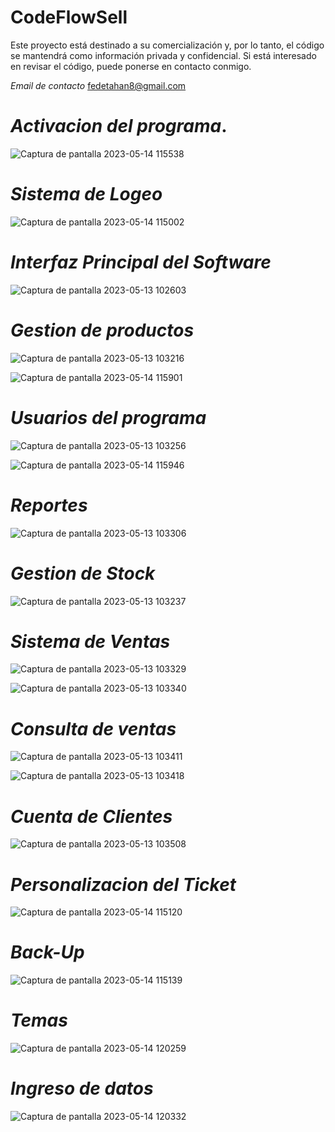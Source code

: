 # CodeFlowSell

Este proyecto está destinado a su comercialización y, por lo tanto, el código se mantendrá como información privada y confidencial. Si está interesado en revisar el código, puede ponerse en contacto conmigo.

*Email de contacto*
fedetahan8@gmail.com

# *Activacion del programa*.
![Captura de pantalla 2023-05-14 115538](https://github.com/Federico-Tahan/CodeFlowSell/assets/88520985/99004a9c-99c2-4e9a-842e-e4ffa64da6be)



# *Sistema de Logeo*
![Captura de pantalla 2023-05-14 115002](https://github.com/Federico-Tahan/GestionVentas/assets/88520985/b127004c-601b-49e5-a2ce-f74a430ccc12)


# *Interfaz Principal del Software*
![Captura de pantalla 2023-05-13 102603](https://github.com/Federico-Tahan/CodeFlowSell/assets/88520985/e4206557-9fb8-4465-b187-fdec376ce177)


# *Gestion de productos*
![Captura de pantalla 2023-05-13 103216](https://github.com/Federico-Tahan/CodeFlowSell/assets/88520985/c297a91b-f940-42a8-8671-2cb086c5d81f)


![Captura de pantalla 2023-05-14 115901](https://github.com/Federico-Tahan/CodeFlowSell/assets/88520985/6619f33b-1369-4688-bfc6-d828d0d6b851)


# *Usuarios del programa*

![Captura de pantalla 2023-05-13 103256](https://github.com/Federico-Tahan/CodeFlowSell/assets/88520985/d758f989-ab9f-4568-ab9c-87f44ea71e7f)

![Captura de pantalla 2023-05-14 115946](https://github.com/Federico-Tahan/CodeFlowSell/assets/88520985/65fe9c65-57f3-48e9-89b0-774ecd0577be)


# *Reportes*
![Captura de pantalla 2023-05-13 103306](https://github.com/Federico-Tahan/CodeFlowSell/assets/88520985/cde71936-e418-4de1-8807-82d39da52269)


# *Gestion de Stock*
![Captura de pantalla 2023-05-13 103237](https://github.com/Federico-Tahan/CodeFlowSell/assets/88520985/d23d3a66-fe8b-4cd2-9c54-bde537cddd8d)



# *Sistema de Ventas*
![Captura de pantalla 2023-05-13 103329](https://github.com/Federico-Tahan/CodeFlowSell/assets/88520985/88e01f44-8bb8-4873-a00d-04f756696c77)


![Captura de pantalla 2023-05-13 103340](https://github.com/Federico-Tahan/CodeFlowSell/assets/88520985/44dc2d69-d082-4338-b5d3-a1a5e0280b31)



# *Consulta de ventas*

![Captura de pantalla 2023-05-13 103411](https://github.com/Federico-Tahan/CodeFlowSell/assets/88520985/adc5cb52-943a-42e1-b819-3e42ace9f154)


![Captura de pantalla 2023-05-13 103418](https://github.com/Federico-Tahan/CodeFlowSell/assets/88520985/7d5521bd-9d6e-4203-b20d-e5c54cabd46b)


# *Cuenta de Clientes* 

![Captura de pantalla 2023-05-13 103508](https://github.com/Federico-Tahan/CodeFlowSell/assets/88520985/5a5cacc9-a1c4-445f-b40a-ddcddcfc87ee)


# *Personalizacion del Ticket*

![Captura de pantalla 2023-05-14 115120](https://github.com/Federico-Tahan/CodeFlowSell/assets/88520985/bccf4613-eb98-43c1-b357-4369b3422405)


# *Back-Up*
![Captura de pantalla 2023-05-14 115139](https://github.com/Federico-Tahan/CodeFlowSell/assets/88520985/226ff3e1-122e-4095-87d9-65cce024558b)


# *Temas*
![Captura de pantalla 2023-05-14 120259](https://github.com/Federico-Tahan/CodeFlowSell/assets/88520985/70a2f2a7-fd5c-4626-b031-22574474cdf2)


# *Ingreso de datos*
![Captura de pantalla 2023-05-14 120332](https://github.com/Federico-Tahan/CodeFlowSell/assets/88520985/8511bd23-a066-4dbb-8447-9981d99afa7e)


